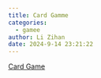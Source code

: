 ```yaml
---
title: Card Gamme
categories:
  - gamee
author: Li Zihan 
date: 2024-9-14 23:21:22
---
```


[Card Game](/games/ylgy/)





